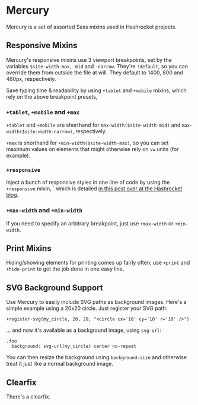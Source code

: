# Mercury

Mercury is a set of assorted Sass mixins used in Hashrocket projects.

## Responsive Mixins

Mercury's responsive mixins use 3 viewport breakpoints, set by the variables `$site-width-max`, `-mid` and `-narrow`. They're `!default`, so you can override them from outside the file at will. They default to 1400, 800 and 480px, respectively.

Save typing time & readability by using `+tablet` and `+mobile` mixins, which rely on the above breakpoint presets, 

### `+tablet`, `+mobile` and `+max`

`+tablet` and `+mobile` are shorthand for `max-width($site-width-mid)` and `max-width($site-width-narrow)`, respectively.

`+max` is shorthand for `+min-width($site-width-max)`, so you can set maximum values on elements that might otherwise rely on `vw` units (for example).

### `+responsive`

Inject a bunch of responsive styles in one line of code by using the `+responsive` mixin, ` which is detailed [in this post over at the Hashrocket blog](http://hashrocket.com/blog/posts/drop-in-responsive-styles-with-sass).

### `+max-width` and `+min-width`

If you need to specify an arbitrary breakpoint, just use `+max-width` or `+min-width`.

## Print Mixins

Hiding/showing elements for printing comes up fairly often; use `+print` and `+hide-print` to get the job done in one easy line.

## SVG Background Support

Use Mercury to easily include SVG paths as background images. Here's a simple example using a 20x20 circle. Just register your SVG path:

```
+register-svg(my_circle, 20, 20, "<circle cx='10' cy='10' r='10' />")
```

... and now it's available as a background image, using `svg-url`:

```
.foo
  background: svg-url(my_circle) center no-repeat
```

You can then resize the background using `background-size` and otherwise treat it just like a normal background image.

## Clearfix

There's a clearfix.
